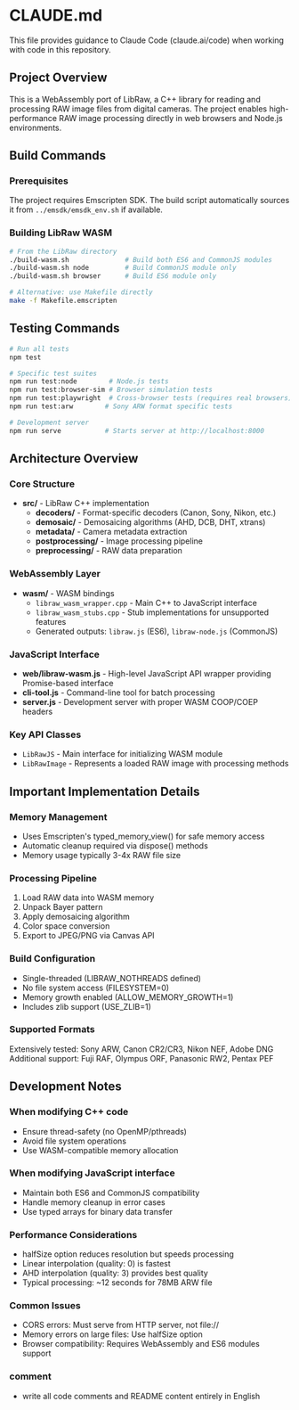 # CLAUDE.md

This file provides guidance to Claude Code (claude.ai/code) when working with code in this repository.

## Project Overview

This is a WebAssembly port of LibRaw, a C++ library for reading and processing RAW image files from digital cameras. The project enables high-performance RAW image processing directly in web browsers and Node.js environments.

## Build Commands

### Prerequisites
The project requires Emscripten SDK. The build script automatically sources it from `../emsdk/emsdk_env.sh` if available.

### Building LibRaw WASM
```bash
# From the LibRaw directory
./build-wasm.sh              # Build both ES6 and CommonJS modules
./build-wasm.sh node         # Build CommonJS module only
./build-wasm.sh browser      # Build ES6 module only

# Alternative: use Makefile directly
make -f Makefile.emscripten
```

## Testing Commands

```bash
# Run all tests
npm test

# Specific test suites
npm run test:node        # Node.js tests
npm run test:browser-sim # Browser simulation tests
npm run test:playwright  # Cross-browser tests (requires real browsers)
npm run test:arw        # Sony ARW format specific tests

# Development server
npm run serve           # Starts server at http://localhost:8000
```

## Architecture Overview

### Core Structure
- **src/** - LibRaw C++ implementation
  - **decoders/** - Format-specific decoders (Canon, Sony, Nikon, etc.)
  - **demosaic/** - Demosaicing algorithms (AHD, DCB, DHT, xtrans)
  - **metadata/** - Camera metadata extraction
  - **postprocessing/** - Image processing pipeline
  - **preprocessing/** - RAW data preparation

### WebAssembly Layer
- **wasm/** - WASM bindings
  - `libraw_wasm_wrapper.cpp` - Main C++ to JavaScript interface
  - `libraw_wasm_stubs.cpp` - Stub implementations for unsupported features
  - Generated outputs: `libraw.js` (ES6), `libraw-node.js` (CommonJS)

### JavaScript Interface
- **web/libraw-wasm.js** - High-level JavaScript API wrapper providing Promise-based interface
- **cli-tool.js** - Command-line tool for batch processing
- **server.js** - Development server with proper WASM COOP/COEP headers

### Key API Classes
- `LibRawJS` - Main interface for initializing WASM module
- `LibRawImage` - Represents a loaded RAW image with processing methods

## Important Implementation Details

### Memory Management
- Uses Emscripten's typed_memory_view() for safe memory access
- Automatic cleanup required via dispose() methods
- Memory usage typically 3-4x RAW file size

### Processing Pipeline
1. Load RAW data into WASM memory
2. Unpack Bayer pattern
3. Apply demosaicing algorithm
4. Color space conversion
5. Export to JPEG/PNG via Canvas API

### Build Configuration
- Single-threaded (LIBRAW_NOTHREADS defined)
- No file system access (FILESYSTEM=0)
- Memory growth enabled (ALLOW_MEMORY_GROWTH=1)
- Includes zlib support (USE_ZLIB=1)

### Supported Formats
Extensively tested: Sony ARW, Canon CR2/CR3, Nikon NEF, Adobe DNG
Additional support: Fuji RAF, Olympus ORF, Panasonic RW2, Pentax PEF

## Development Notes

### When modifying C++ code
- Ensure thread-safety (no OpenMP/pthreads)
- Avoid file system operations
- Use WASM-compatible memory allocation

### When modifying JavaScript interface
- Maintain both ES6 and CommonJS compatibility
- Handle memory cleanup in error cases
- Use typed arrays for binary data transfer

### Performance Considerations
- halfSize option reduces resolution but speeds processing
- Linear interpolation (quality: 0) is fastest
- AHD interpolation (quality: 3) provides best quality
- Typical processing: ~12 seconds for 78MB ARW file

### Common Issues
- CORS errors: Must serve from HTTP server, not file://
- Memory errors on large files: Use halfSize option
- Browser compatibility: Requires WebAssembly and ES6 modules support

### comment
- write all code comments and README content entirely in English